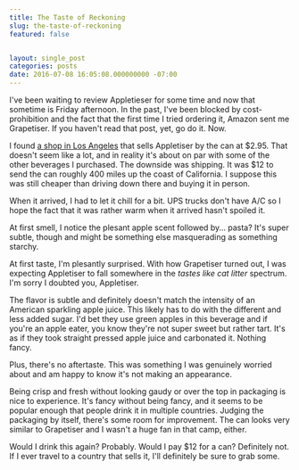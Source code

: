 ```yaml
---
title: The Taste of Reckoning
slug: the-taste-of-reckoning
featured: false


layout: single_post
categories: posts
date: 2016-07-08 16:05:08.000000000 -07:00
---
```


I've been waiting to review Appletieser for some time and now that sometime is Friday afternoon. In the past, I've been blocked by cost-prohibition and the fact that the first time I tried ordering it, Amazon sent me Grapetiser. If you haven't read that post, yet, go do it. Now.

I found [a shop in Los Angeles](http://britishfoodshop.com) that sells Appletiser by the can at $2.95. That doesn't seem like a lot, and in reality it's about on par with some of the other beverages I purchased. The downside was shipping. It was $12 to send the can roughly 400 miles up the coast of California. I suppose this was still cheaper than driving down there and buying it in person.

When it arrived, I had to let it chill for a bit. UPS trucks don't have A/C so I hope the fact that it was rather warm when it arrived hasn't spoiled it.

At first smell, I notice the plesant apple scent followed by… pasta? It's super subtle, though and might be something else masquerading as something starchy.

At first taste, I'm plesantly surprised. With how Grapetiser turned out, I was expecting Appletiser to fall somewhere in the _tastes like cat litter_ spectrum. I'm sorry I doubted you, Appletiser.

The flavor is subtle and definitely doesn't match the intensity of an American sparkling apple juice. This likely has to do with the different and less added sugar. I'd bet they use green apples in this beverage and if you're an apple eater, you know they're not super sweet but rather tart. It's as if they took straight pressed apple juice and carbonated it. Nothing fancy.

Plus, there's no aftertaste. This was something I was genuinely worried about and am happy to know it's not making an appearance.

Being crisp and fresh without looking gaudy or over the top in packaging is nice to experience. It's fancy without being fancy, and it seems to be popular enough that people drink it in multiple countries. Judging the packaging by itself, there's some room for improvement. The can looks very similar to Grapetiser and I wasn't a huge fan in that camp, either.

Would I drink this again? Probably. Would I pay $12 for a can? Definitely not. If I ever travel to a country that sells it, I'll definitely be sure to grab some.

